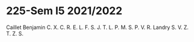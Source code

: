# 225-Sem I5 2021/2022

Caillet Benjamin
C. X.
C. R.
E. L.
F. S.
J. T.
L. P.
M. S.
P. V.
R. Landry
S. V.
Z. T.
Z. S.
